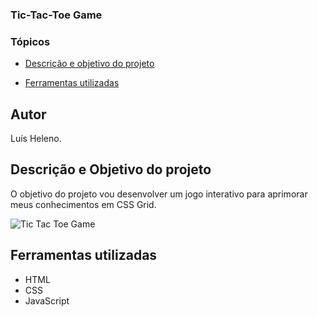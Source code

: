 ### Tic-Tac-Toe Game

### Tópicos 

- [Descrição e objetivo do projeto](#descrição-e-objetivo-do-projeto)

- [Ferramentas utilizadas](#ferramentas-utilizadas)

###

## Autor
Luís Heleno.

## Descrição e Objetivo do projeto
O objetivo do projeto vou desenvolver um jogo interativo para aprimorar meus conhecimentos em CSS Grid.

![Tic Tac Toe Game](https://user-images.githubusercontent.com/67832656/205514165-c166dc1b-8233-40af-a0ce-7ec8a00bbc71.gif)


## Ferramentas utilizadas
- HTML
- CSS 
- JavaScript 
